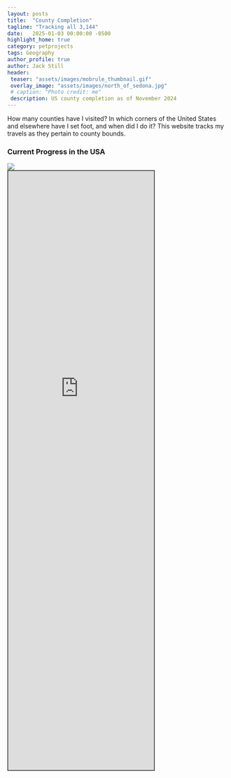 ```yaml
---
layout: posts
title:  "County Completion"
tagline: "Tracking all 3,144"
date:   2025-01-03 00:00:00 -0500
highlight_home: true
category: petprojects
tags: Geography
author_profile: true
author: Jack Still
header:
 teaser: "assets/images/mobrule_thumbnail.gif"
 overlay_image: "assets/images/north_of_sedona.jpg"
 # caption: "Photo credit: me"
 description: US county completion as of November 2024
---
```

<!--[Back to Geography Pet Projects](/petprojects/geography)-->
How many counties have I visited? In which corners of the United States and elsewhere have I set foot, and when did I do it? This website tracks my travels as they pertain to county bounds.


<h3 class="archive__subtitle">Current Progress in the USA</h3>

<img src="https://mob-rule.com/user-gifs/USA/jtstill.gif">

<!--<div class="iframeContainerMobrule">
<iframe
  src="https://www.mob-rule.com/user/jtstill"
  style="width:100vh; height:500px;"
  scrolling="no"
  class="iframeContentMobrule"
></iframe>
</div>-->


<div style="position: relative; overflow: hidden; left: 0px; top: 0px; border: solid 2px #555; width:333px; height:1365px; pointer-events:none">
<div style="overflow: hidden; margin-top: 0px; margin-left: 0px;">

<iframe src="https://www.mob-rule.com/user/jtstill" scrolling="no" style="height: 1740px; border: 0px none; width: 550px; margin-top: -375px; margin-left: -115px; ">
</iframe>
</div>
</div>